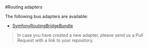 #Routing adapters

The following bus adapters are available:

* [SymfonyRoutingBridgeBundle](https://github.com/BenGorUser/SymfonyRoutingBridgeBundle)

> In case you have created a new adapter, please send us a Pull Request with a link to your repository.
